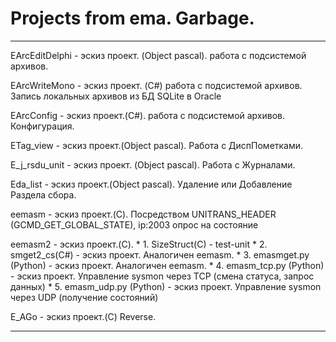# Projects from ema. Garbage.

----------------------------------

  EArcEditDelphi -  эскиз проект. (Object pascal). работа с подсистемой архивов.
  
  EArcWriteMono -  эскиз проект. (C#) работа с подсистемой архивов. Запись локальных архивов из БД SQLite в Oracle
  
  EArcConfig -  эскиз проект.(C#). работа с подсистемой архивов. Конфигурация.

  ETag_view -  эскиз проект.(Object pascal). Работа с ДиспПометками.

  E_j_rsdu_unit -  эскиз проект. (Object pascal). Работа с Журналами.

  Eda_list -  эскиз проект.(Object pascal). Удаление или Добавление Раздела сбора.

  eemasm - эскиз проект.(C). Посредством UNITRANS_HEADER (GCMD_GET_GLOBAL_STATE), ip:2003 опрос на состояние
  
  eemasm2 - эскиз проект.(C).
    * 1. SizeStruct(C) - test-unit
    * 2. smget2_cs(C#)  - эскиз проект. Аналогичен eemasm.
    * 3. emasmget.py (Python) - эскиз проект. Аналогичен eemasm.
    * 4. emasm_tcp.py (Python) - эскиз проект. Управление sysmon через TCP (смена статуса, запрос данных)
    * 5. emasm_udp.py (Python) - эскиз проект. Управление sysmon через UDP (получение состояний)
  
  E_AGo -  эскиз проект.(C) Reverse.

-----------------------------------  